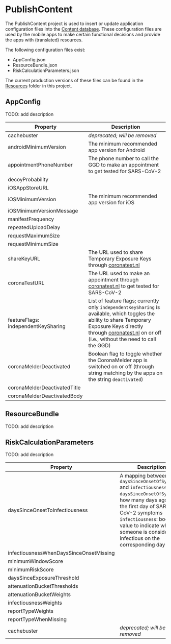﻿# PublishContent

The PublishContent project is used to insert or update application configuration files into the [Content database](../Database/Content/dbo/Tables/Content.sql). These configuration files are used by the mobile apps to make certain functional decisions and provide the apps with (translated) resources.

The following configuration files exist:

* AppConfig.json
* ResourceBundle.json
* RiskCalculationParameters.json

The current production versions of these files can be found in the [Resources](Resources) folder in this project.

## AppConfig

TODO: add description

| Property | Description |
| -------- | ----------- |
| cachebuster | *deprecated; will be removed*|
| androidMinimumVersion | The minimum recommended app version for Android |
| appointmentPhoneNumber | The phone number to call the GGD to make an appointment to get tested for SARS-CoV-2|
| decoyProbability | |
| iOSAppStoreURL | |
| iOSMinimumVersion | The minimum recommended app version for iOS|
| iOSMinimumVersionMessage | |
| manifestFrequency | |
| repeatedUploadDelay | |
| requestMaximumSize | |
| requestMinimumSize | |
| shareKeyURL | The URL used to share Temporary Exposure Keys through [coronatest.nl](https://coronatest.nl/)|
| coronaTestURL | The URL used to make an appointment through [coronatest.nl](https://coronatest.nl/) to get tested for SARS-CoV-2|
| featureFlags: independentKeySharing | List of feature flags; currently only `independentKeySharing` is available, which toggles the ability to share Temporary Exposure Keys directly through [coronatest.nl](https://coronatest.nl/) on or off (i.e., without the need to call the GGD) |
| coronaMelderDeactivated | Boolean flag to toggle whether the CoronaMelder app is switched on or off (through string matching by the apps on the string `deactivated`)|
| coronaMelderDeactivatedTitle | |
| coronaMelderDeactivatedBody | |

## ResourceBundle

TODO: add description

## RiskCalculationParameters

TODO: add description

| Property | Description |
| -------- | ----------- |
| daysSinceOnsetToInfectiousness | A mapping between `daysSinceOnsetOfSymptoms` and `infectiousness`.<br> `daysSinceOnsetOfSymptoms`: how many days ago was the first day of SARS-CoV-2 symptoms <br> `infectiousness`: boolean value to indicate whether someone is considered infectious on the corresponding day |
| infectiousnessWhenDaysSinceOnsetMissing | |
| minimumWindowScore | |
| minimumRiskScore | |
| daysSinceExposureThreshold | |
| attenuationBucketThresholds | |
| attenuationBucketWeights | |
| infectiousnessWeights | |
| reportTypeWeights | |
| reportTypeWhenMissing | |
| cachebuster | *deprecated; will be removed*|
